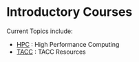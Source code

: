 # Introductory Courses

Current Topics include:
* [HPC](HPC) : High Performance Computing
* [TACC](TACC) : TACC Resources


